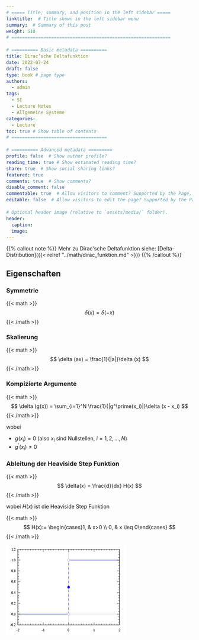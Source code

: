 ```yaml
---
# ===== Title, summary, and position in the left sidebar =====
linktitle:  # Title shown in the left sidebar menu
summary:  # Summary of this post
weight: 510
# ============================================================

# ========== Basic metadata ==========
title: Dirac’sche Deltafunktion
date: 2022-07-24
draft: false
type: book # page type
authors:
  - admin
tags:
  - SI
  - Lecture Notes
  - Allgemeine Systeme
categories:
  - Lecture
toc: true # Show table of contents
# ====================================

# ========== Advanced metadata =========
profile: false  # Show author profile?
reading_time: true # Show estimated reading time?
share: true  # Show social sharing links?
featured: true
comments: true  # Show comments?
disable_comment: false
commentable: true  # Allow visitors to comment? Supported by the Page, Post, and Book content types.
editable: false  # Allow visitors to edit the page? Supported by the Page, Post, and Book content types.

# Optional header image (relative to `assets/media/` folder).
header:
  caption: 
  image:  
---
```


{{% callout note %}}
Mehr zu Dirac'sche Deltafunktion siehe: [Delta-Distribution]({{< relref "../math/dirac_funktion.md" >}})
{{% /callout %}}

## Eigenschaften

### Symmetrie

{{< math >}}
$$
\delta (x) = \delta (-x)
$$
{{< /math >}} 

### Skalierung

{{< math >}}
$$
\delta (ax) = \frac{1}{|a|}\delta (x)
$$
{{< /math >}} 

### Kompizierte Argumente

{{< math >}}
$$
\delta (g(x)) = \sum_{i=1}^N \frac{1}{|g^\prime(x_i)|}\delta (x - x_i)
$$
{{< /math >}} 

wobei

- $g(x_i) = 0$ (also $x_i$ sind Nullstellen, $i = 1, 2, \dots, N$)
- $g^\prime(x_i) \neq 0$

### Ableitung der Heaviside Step Funktion

{{< math >}}
$$
\delta(x) = \frac{d}{dx} H(x)
$$
{{< /math >}} 

wobei $H(x)$ ist die Heaviside Step Funktion

{{< math >}}
$$
H(x):= \begin{cases}1, & x>0 \\ 0, & x \leq 0\end{cases}
$$
{{< /math >}} 

![Dirac distribution CDF.svg](https://raw.githubusercontent.com/EckoTan0804/upic-repo/master/uPic/325px-Dirac_distribution_CDF.svg.png)